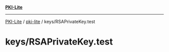 [**PKI-Lite**](../../../README.md)

---

[PKI-Lite](../../../README.md) / [pki-lite](../../README.md) / keys/RSAPrivateKey.test

# keys/RSAPrivateKey.test
